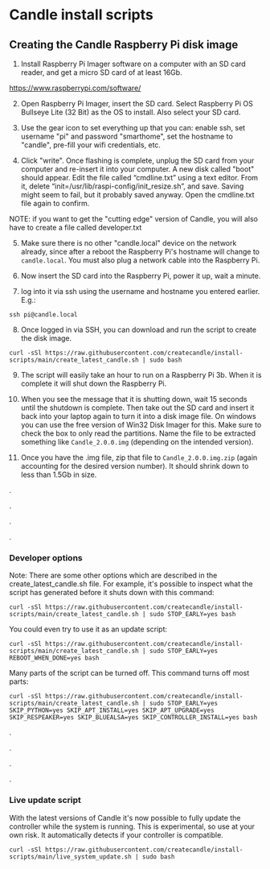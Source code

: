 # Candle install scripts


## Creating the Candle Raspberry Pi disk image
1. Install Raspberry Pi Imager software on a computer with an SD card reader, and get a micro SD card of at least 16Gb.

https://www.raspberrypi.com/software/

2. Open Raspberry Pi Imager, insert the SD card. Select Raspberry Pi OS Bullseye Lite (32 Bit) as the OS to install. Also select your SD card.

3. Use the gear icon to set everything up that you can: enable ssh, set username "pi" and password "smarthome", set the hostname to "candle", pre-fill your wifi credentials, etc.

4. Click "write". Once flashing is complete, unplug the SD card from your computer and re-insert it into your computer. A new disk called "boot" should appear. Edit the file called “cmdline.txt” using a text editor. From it, delete “init=/usr/lib/raspi-config/init_resize.sh”, and save. Saving might seem to fail, but it probably saved anyway. Open the cmdline.txt file again to confirm.

NOTE: if you want to get the "cutting edge" version of Candle, you will also have to create a file called developer.txt

5. Make sure there is no other "candle.local" device on the network already, since after a reboot the Raspberry Pi's hostname will change to `candle.local`. You must also plug a network cable into the Raspberry Pi.

6. Now insert the SD card into the Raspberry Pi, power it up, wait a minute.

7. log into it via ssh using the username and hostname you entered earlier. E.g.:
```
ssh pi@candle.local
```

8. Once logged in via SSH, you can download and run the script to create the disk image.
```
curl -sSl https://raw.githubusercontent.com/createcandle/install-scripts/main/create_latest_candle.sh | sudo bash
```



9. The script will easily take an hour to run on a Raspberry Pi 3b. When it is complete it will shut down the Raspberry Pi.

13. When you see the message that it is shutting down, wait 15 seconds until the shutdown is complete. Then take out the SD card and insert it back into your laptop again to turn it into a disk image file. On windows you can use the free version of Win32 Disk Imager for this. Make sure to check the box to only read the partitions. Name the file to be extracted something like `Candle_2.0.0.img` (depending on the intended version).

14. Once you have the .img file, zip that file to `Candle_2.0.0.img.zip` (again accounting for the desired version number). It should shrink down to less than 1.5Gb in size.

.

.

.

.

### Developer options
Note: There are some other options which are described in the create_latest_candle.sh file. For example, it's possible to inspect what the script has generated before it shuts down with this command:
```
curl -sSl https://raw.githubusercontent.com/createcandle/install-scripts/main/create_latest_candle.sh | sudo STOP_EARLY=yes bash
```

You could even try to use it as an update script:
```
curl -sSl https://raw.githubusercontent.com/createcandle/install-scripts/main/create_latest_candle.sh | sudo STOP_EARLY=yes REBOOT_WHEN_DONE=yes bash
```

Many parts of the script can be turned off. This command turns off most parts:
```
curl -sSl https://raw.githubusercontent.com/createcandle/install-scripts/main/create_latest_candle.sh | sudo STOP_EARLY=yes SKIP_PYTHON=yes SKIP_APT_INSTALL=yes SKIP_APT_UPGRADE=yes SKIP_RESPEAKER=yes SKIP_BLUEALSA=yes SKIP_CONTROLLER_INSTALL=yes bash
```

.

.

.

.

### Live update script
With the latest versions of Candle it's now possible to fully update the controller while the system is running. This is experimental, so use at your own risk. It automatically detects if your controller is compatible.
```
curl -sSl https://raw.githubusercontent.com/createcandle/install-scripts/main/live_system_update.sh | sudo bash
```


